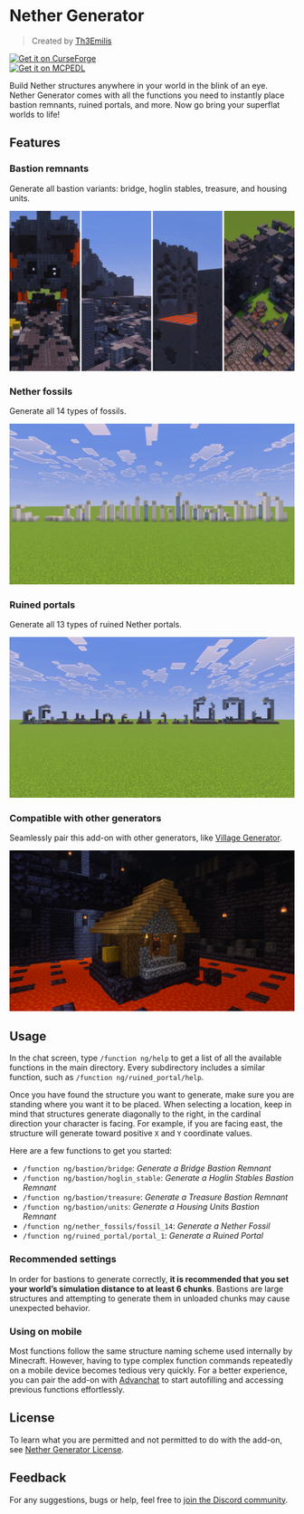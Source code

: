 # Nether Generator

> Created by [Th3Emilis](https://github.com/th3emilis)

<a href="https://curseforge.com/minecraft-bedrock/addons/nether-generator/download"><img src="https://github.com/user-attachments/assets/c7a0cfb3-24bc-4363-a757-903e2d80ca42" height="56" alt="Get it on CurseForge"></a>  
<a href="https://mcpedl.com/nether-generator/#downloads"><img src="https://github.com/user-attachments/assets/8d2314e9-8706-40e5-aabc-53adc1abe75f" height="56" alt="Get it on MCPEDL"></a>

Build Nether structures anywhere in your world in the blink of an eye. Nether Generator comes with all the functions you need to instantly place bastion remnants, ruined portals, and more. Now go bring your superflat worlds to life!

## Features

### Bastion remnants
Generate all bastion variants: bridge, hoglin stables, treasure, and housing units.

![An image divided into four different layers showing a bridge bastion, a hoglin stables bastion, a treasure bastion, and a housing units bastion.](assets/screenshot_0.png)

### Nether fossils
Generate all 14 types of fossils.

![A screenshot showing all 14 Nether fossils next to each other.](assets/screenshot_1.png)

### Ruined portals
Generate all 13 types of ruined Nether portals.

![A screenshot showing all 13 ruined portals next to each other.](assets/screenshot_2.png)

### Compatible with other generators
Seamlessly pair this add-on with other generators, like [Village Generator](https://github.com/th3emilis/village-generator/releases/latest).

![A screenshot showing a villager inside a plains village house in the treasure room of a bastion remnant.](assets/screenshot_3.png)

## Usage

In the chat screen, type `/function ng/help` to get a list of all the available functions in the main directory. Every subdirectory includes a similar function, such as `/function ng/ruined_portal/help`.

Once you have found the structure you want to generate, make sure you are standing where you want it to be placed. When selecting a location, keep in mind that structures generate diagonally to the right, in the cardinal direction your character is facing. For example, if you are facing east, the structure will generate toward positive `X` and `Y` coordinate values.

Here are a few functions to get you started:
- `/function ng/bastion/bridge`: *Generate a Bridge Bastion Remnant*
- `/function ng/bastion/hoglin_stable`: *Generate a Hoglin Stables Bastion Remnant*
- `/function ng/bastion/treasure`: *Generate a Treasure Bastion Remnant*
- `/function ng/bastion/units`: *Generate a Housing Units Bastion Remnant*
- `/function ng/nether_fossils/fossil_14`: *Generate a Nether Fossil*
- `/function ng/ruined_portal/portal_1`: *Generate a Ruined Portal*

### Recommended settings
In order for bastions to generate correctly, **it is recommended that you set your world’s simulation distance to at least 6 chunks**. Bastions are large structures and attempting to generate them in unloaded chunks may cause unexpected behavior.

### Using on mobile
Most functions follow the same structure naming scheme used internally by Minecraft. However, having to type complex function commands repeatedly on a mobile device becomes tedious very quickly. For a better experience, you can pair the add-on with [Advanchat](https://github.com/th3emilis/advanchat/releases/latest) to start autofilling and accessing previous functions effortlessly.

## License

To learn what you are permitted and not permitted to do with the add-on, see [Nether Generator License](LICENSE.md).

## Feedback

For any suggestions, bugs or help, feel free to [join the Discord community](https://discord.gg/skqthyTkBQ).
